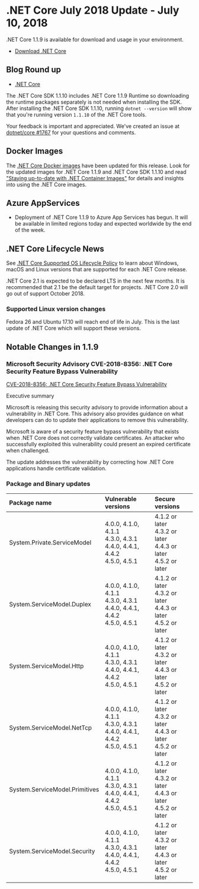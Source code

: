 # .NET Core July 2018 Update - July 10, 2018

.NET Core 1.1.9 is available for download and usage in your environment.

* [Download .NET Core](https://github.com/dotnet/core/blob/master/release-notes/download-archives/1.1.9-download.md)

## Blog Round up

* [.NET Core](https://blogs.msdn.microsoft.com/dotnet/)

The .NET Core SDK 1.1.10 includes .NET Core 1.1.9 Runtime so downloading the runtime packages separately is not needed when installing the SDK. After installing the .NET Core SDK 1.1.10, running `dotnet --version` will show that you're running version `1.1.10` of the .NET Core tools.

Your feedback is important and appreciated. We've created an issue at [dotnet/core #1767](https://github.com/dotnet/core/issues/1767) for your questions and comments.

## Docker Images

The [.NET Core Docker images](https://hub.docker.com/r/microsoft/dotnet/) have been updated for this release. Look for the updated images for .NET Core 1.1.9 and .NET Core SDK 1.1.10 and read ["Staying up-to-date with .NET Container Images"](https://blogs.msdn.microsoft.com/dotnet/2018/06/18/staying-up-to-date-with-net-container-images/) for details and insights into using the .NET Core images.

## Azure AppServices

* Deployment of .NET Core 1.1.9 to Azure App Services has begun. It will be available in limited regions today and expected worldwide by the end of the week.

## .NET Core Lifecycle News

See [.NET Core Supported OS Lifecycle Policy](https://github.com/dotnet/core/blob/master/os-lifecycle-policy.md) to learn about Windows, macOS and Linux versions that are supported for each .NET Core release.

.NET Core 2.1 is expected to be declared LTS in the next few months. It is recommended that 2.1 be the default target for projects. .NET Core 2.0 will go out of support October 2018.

### Supported Linux version changes

Fedora 26 and Ubuntu 17.10 will reach end of life in July. This is the last update of .NET Core which will support these versions.

## Notable Changes in 1.1.9

### Microsoft Security Advisory CVE-2018-8356: .NET Core Security Feature Bypass Vulnerability

[CVE-2018-8356: .NET Core Security Feature Bypass Vulnerability](https://github.com/dotnet/announcements/issues/73)

Executive summary

Microsoft is releasing this security advisory to provide information about a vulnerability in .NET Core. This advisory also provides guidance on what developers can do to update their applications to remove this vulnerability.

Microsoft is aware of a security feature bypass vulnerability that exists when .NET Core does not correctly validate certificates. An attacker who successfully exploited this vulnerability could present an expired certificate when challenged.

The update addresses the vulnerability by correcting how .NET Core applications handle certificate validation.

### Package and Binary updates

| Package name | Vulnerable versions | Secure versions |
| :--- | :--- | :--- |
System.Private.ServiceModel | 4.0.0, 4.1.0, 4.1.1 <br> 4.3.0, 4.3.1 <br>4.4.0, 4.4.1, 4.4.2 <br> 4.5.0, 4.5.1 | 4.1.2 or later <br> 4.3.2 or later <br> 4.4.3 or later <br> 4.5.2 or later |
System.ServiceModel.Duplex | 4.0.0, 4.1.0, 4.1.1 <br> 4.3.0, 4.3.1 <br>4.4.0, 4.4.1, 4.4.2 <br> 4.5.0, 4.5.1 | 4.1.2 or later <br> 4.3.2 or later <br> 4.4.3 or later <br> 4.5.2 or later |
System.ServiceModel.Http | 4.0.0, 4.1.0, 4.1.1 <br> 4.3.0, 4.3.1 <br>4.4.0, 4.4.1, 4.4.2 <br> 4.5.0, 4.5.1 | 4.1.2 or later <br> 4.3.2 or later <br> 4.4.3 or later <br> 4.5.2 or later |
System.ServiceModel.NetTcp | 4.0.0, 4.1.0, 4.1.1 <br> 4.3.0, 4.3.1 <br>4.4.0, 4.4.1, 4.4.2 <br> 4.5.0, 4.5.1 | 4.1.2 or later <br> 4.3.2 or later <br> 4.4.3 or later <br> 4.5.2 or later |
System.ServiceModel.Primitives | 4.0.0, 4.1.0, 4.1.1 <br> 4.3.0, 4.3.1 <br>4.4.0, 4.4.1, 4.4.2 <br> 4.5.0, 4.5.1 | 4.1.2 or later <br> 4.3.2 or later <br> 4.4.3 or later <br> 4.5.2 or later |
System.ServiceModel.Security | 4.0.0, 4.1.0, 4.1.1 <br> 4.3.0, 4.3.1 <br>4.4.0, 4.4.1, 4.4.2 <br> 4.5.0, 4.5.1 | 4.1.2 or later <br> 4.3.2 or later <br> 4.4.3 or later <br> 4.5.2 or later |
